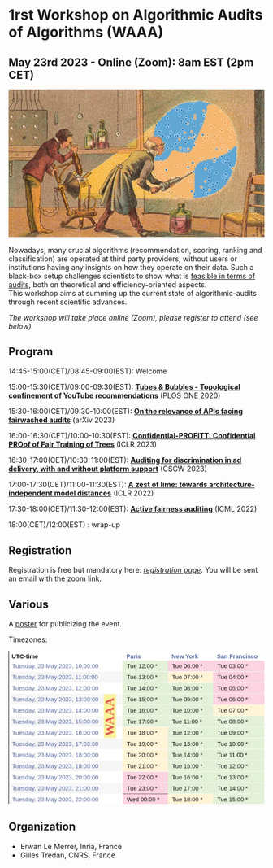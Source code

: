 # 1rst Workshop on Algorithmic Audits of Algorithms (WAAA)
## May 23rd 2023 - Online (Zoom): 8am EST (2pm CET) 

<img src="./waa-small.jpeg" width="600" alt="banner" class="center">

Nowadays, many crucial algorithms (recommendation, scoring, ranking and classification) are operated at third party providers, without users or institutions having any insights on how they operate on their data. Such a black-box setup challenges scientists to show what is [feasible in terms of audits](https://github.com/erwanlemerrer/awesome-audit-algorithms), both on theoretical and efficiency-oriented aspects.\
This workshop aims at summing up the current state of algorithmic-audits through recent scientific advances.

*The workshop will take place online (Zoom), please register to attend (see below).*

## Program

14:45-15:00(CET)/08:45-09:00(EST): Welcome

15:00-15:30(CET)/09:00-09:30(EST): [**Tubes & Bubbles - Topological confinement of YouTube recommendations**](https://journals.plos.org/plosone/article?id=10.1371/journal.pone.0231703) (PLOS ONE 2020)

15:30-16:00(CET)/09:30-10:00(EST): [**On the relevance of APIs facing fairwashed audits**]() (arXiv 2023)

16:00-16:30(CET)/10:00-10:30(EST): [**Confidential-PROFITT: Confidential PROof of FaIr Training of Trees**](https://openreview.net/forum?id=iIfDQVyuFD) (ICLR 2023)

16:30-17:00(CET)/10:30-11:00(EST): [**Auditing for discrimination in ad delivery, with and without platform support**](https://dl.acm.org/doi/abs/10.1145/3579610) (CSCW 2023)

17:00-17:30(CET)/11:00-11:30(EST): [**A zest of lime: towards architecture-independent model distances**](https://openreview.net/forum?id=OUz_9TiTv9j) (ICLR 2022)

17:30-18:00(CET)/11:30-12:00(EST): [**Active fairness auditing**](https://proceedings.mlr.press/v162/yan22c/yan22c.pdf) (ICML 2022)

18:00(CET)/12:00(EST)            : wrap-up

## Registration

Registration is free but mandatory here: [*registration page*](https://framaforms.org/registration-for-waaa-may-23rd-1678973540). You will be sent an email with the zoom link.

## Various

A [poster](https://github.com/algorithmic-audits/algorithmic-audits.github.io/blob/main/poster_WAAA_2023.pdf) for publicizing the event.

Timezones:

<img src="./timezones.jpeg" width="600" alt="banner" class="center">


## Organization

* Erwan Le Merrer, Inria, France
* Gilles Tredan, CNRS, France
